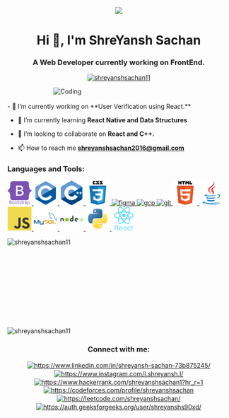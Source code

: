 <p align="center"> <img src="https://i.pinimg.com/originals/f1/ed/a4/f1eda4768df8d8135c779772f2833e88.gif" /> </p>   
<h1 align="center">Hi 👋, I'm ShreYansh Sachan</h1>
<h3 align="center">A Web Developer currently working on FrontEnd.</h3>



<p align="center"> <a href="https://github.com/ryo-ma/github-profile-trophy"><img src="https://github-profile-trophy.vercel.app/?username=shreyanshsachan11&theme=buddhism" alt="shreyanshsachan11" /></a> </p>
<img align="right" alt="Coding" width="400" src="https://bestanimations.com/Animals/Mammals/Bears/panda/panda-bear-animated-gif-1.gif">
<br>
<br>
- 🔭 I’m currently working on **User Verification using React.**

- 🌱 I’m currently learning **React Native and Data Structures**

- 👯 I’m looking to collaborate on **React and C++.**

- 📫 How to reach me **shreyanshsachan2016@gmail.com**



<h3 align="left">Languages and Tools:</h3>
<p align="left"> <a href="https://getbootstrap.com" target="_blank" rel="noreferrer"> <img src="https://raw.githubusercontent.com/devicons/devicon/master/icons/bootstrap/bootstrap-plain-wordmark.svg" alt="bootstrap" width="55" height="55"/> </a> <a href="https://www.cprogramming.com/" target="_blank" rel="noreferrer"> <img src="https://raw.githubusercontent.com/devicons/devicon/master/icons/c/c-original.svg" alt="c" width="55" height="55"/> </a> <a href="https://www.w3schools.com/cpp/" target="_blank" rel="noreferrer"> <img src="https://raw.githubusercontent.com/devicons/devicon/master/icons/cplusplus/cplusplus-original.svg" alt="cplusplus" width="55" height="55"/> </a> <a href="https://www.w3schools.com/css/" target="_blank" rel="noreferrer"> <img src="https://raw.githubusercontent.com/devicons/devicon/master/icons/css3/css3-original-wordmark.svg" alt="css3" width="55" height="55"/> </a> <a href="https://www.figma.com/" target="_blank" rel="noreferrer"> <img src="https://www.vectorlogo.zone/logos/figma/figma-icon.svg" alt="figma" width="55" height="55"/> </a> <a href="https://cloud.google.com" target="_blank" rel="noreferrer"> <img src="https://www.vectorlogo.zone/logos/google_cloud/google_cloud-icon.svg" alt="gcp" width="55" height="55"/> </a> <a href="https://git-scm.com/" target="_blank" rel="noreferrer"> <img src="https://www.vectorlogo.zone/logos/git-scm/git-scm-icon.svg" alt="git" width="55" height="55"/> </a> <a href="https://www.w3.org/html/" target="_blank" rel="noreferrer"> <img src="https://raw.githubusercontent.com/devicons/devicon/master/icons/html5/html5-original-wordmark.svg" alt="html5" width="55" height="55"/> </a> <a href="https://www.java.com" target="_blank" rel="noreferrer"> <img src="https://raw.githubusercontent.com/devicons/devicon/master/icons/java/java-original.svg" alt="java" width="55" height="55"/> </a> <a href="https://developer.mozilla.org/en-US/docs/Web/JavaScript" target="_blank" rel="noreferrer"> <img src="https://raw.githubusercontent.com/devicons/devicon/master/icons/javascript/javascript-original.svg" alt="javascript" width="55" height="55"/> </a> <a href="https://www.mysql.com/" target="_blank" rel="noreferrer"> <img src="https://raw.githubusercontent.com/devicons/devicon/master/icons/mysql/mysql-original-wordmark.svg" alt="mysql" width="55" height="55"/> </a> <a href="https://nodejs.org" target="_blank" rel="noreferrer"> <img src="https://raw.githubusercontent.com/devicons/devicon/master/icons/nodejs/nodejs-original-wordmark.svg" alt="nodejs" width="55" height="55"/> </a> <a href="https://www.python.org" target="_blank" rel="noreferrer"> <img src="https://raw.githubusercontent.com/devicons/devicon/master/icons/python/python-original.svg" alt="python" width="55" height="55"/> </a> <a href="https://reactjs.org/" target="_blank" rel="noreferrer"> <img src="https://raw.githubusercontent.com/devicons/devicon/master/icons/react/react-original-wordmark.svg" alt="react" width="55" height="55"/> </a> </p>
<p><img width="410" height="200" align="left" justify="center" src="https://github-readme-stats.vercel.app/api?username=shreyanshsachan11&show_icons=true&locale=en" alt="shreyanshsachan11" /></p>
<p ><img width="410" height="200" align="center" justify="center" src="https://github-readme-streak-stats.herokuapp.com/?user=shreyanshsachan11&" alt="shreyanshsachan11" /></p>
<h3 align="center">Connect with me:</h3>
<p align="center">
<a href="https://www.linkedin.com/in/shreyanshsachan11/" target="blank"><img align="center" src="https://raw.githubusercontent.com/rahuldkjain/github-profile-readme-generator/master/src/images/icons/Social/linked-in-alt.svg" alt="https://www.linkedin.com/in/shreyansh-sachan-73b875245/" height="40" width="50" /></a>
<a href="https://instagram.com/https://www.instagram.com/l.shreyansh.l/" target="blank"><img align="center" src="https://raw.githubusercontent.com/rahuldkjain/github-profile-readme-generator/master/src/images/icons/Social/instagram.svg" alt="https://www.instagram.com/l.shreyansh.l/" height="40" width="50" /></a>
<a href="https://www.hackerrank.com/https://www.hackerrank.com/shreyanshsachan1?hr_r=1" target="blank"><img align="center" src="https://raw.githubusercontent.com/rahuldkjain/github-profile-readme-generator/master/src/images/icons/Social/hackerrank.svg" alt="https://www.hackerrank.com/shreyanshsachan1?hr_r=1" height="40" width="50" /></a>
<a href="https://codeforces.com/profile/https://codeforces.com/profile/shreyanshsachan" target="blank"><img align="center" src="https://raw.githubusercontent.com/rahuldkjain/github-profile-readme-generator/master/src/images/icons/Social/codeforces.svg" alt="https://codeforces.com/profile/shreyanshsachan" height="40" width="50" /></a>
<a href="https://www.leetcode.com/https://leetcode.com/shreyanshsachan/" target="blank"><img align="center" src="https://raw.githubusercontent.com/rahuldkjain/github-profile-readme-generator/master/src/images/icons/Social/leet-code.svg" alt="https://leetcode.com/shreyanshsachan/" height="40" width="50" /></a>
<a href="https://auth.geeksforgeeks.org/user/https://auth.geeksforgeeks.org/user/shreyanshs90xd/" target="blank"><img align="center" src="https://raw.githubusercontent.com/rahuldkjain/github-profile-readme-generator/master/src/images/icons/Social/geeks-for-geeks.svg" alt="https://auth.geeksforgeeks.org/user/shreyanshs90xd/" height="40" width="50" /></a>
</p>
          




